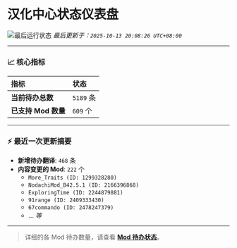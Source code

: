 # 汉化中心状态仪表盘

![最后运行状态](https://img.shields.io/badge/Last%20Run-Success-green)
*最后更新于：`2025-10-13 20:08:26 UTC+08:00`*

---

### 📈 **核心指标**

| 指标 | 状态 |
| :--- | :--- |
| **当前待办总数** | ``5189`` 条 |
| **已支持 Mod 数量** | ``609`` 个 |

---

### ⚡ **最近一次更新摘要**

*   **新增待办翻译**: `468` 条
*   **内容变更的 Mod**: `222` 个
    *   `More_Traits (ID: 1299328280)`
    *   `NodachiMod_B42.5.1 (ID: 2166396868)`
    *   `ExploringTime (ID: 2244879881)`
    *   `91range (ID: 2409333430)`
    *   `67commando (ID: 2478247379)`
    *   ... *等*

---

> 详细的各 Mod 待办数量，请查看 [**Mod 待办状态**](MOD_TODO_STATUS.md)。
